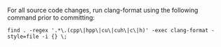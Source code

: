 For all source code changes, run clang-format using the following command prior to committing:

```
find . -regex '.*\.(cpp\|hpp\|cu\|cuh\|c\|h)' -exec clang-format -style=file -i {} \;
```

